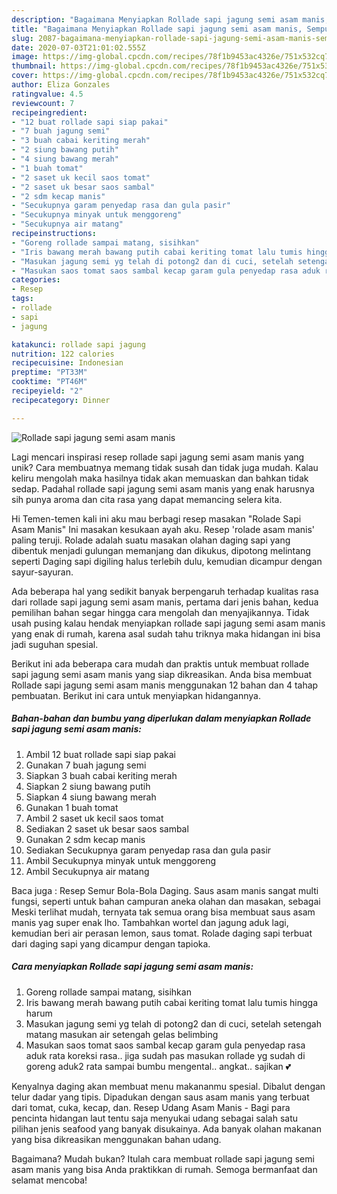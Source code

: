 ```yaml
---
description: "Bagaimana Menyiapkan Rollade sapi jagung semi asam manis, Sempurna"
title: "Bagaimana Menyiapkan Rollade sapi jagung semi asam manis, Sempurna"
slug: 2087-bagaimana-menyiapkan-rollade-sapi-jagung-semi-asam-manis-sempurna
date: 2020-07-03T21:01:02.555Z
image: https://img-global.cpcdn.com/recipes/78f1b9453ac4326e/751x532cq70/rollade-sapi-jagung-semi-asam-manis-foto-resep-utama.jpg
thumbnail: https://img-global.cpcdn.com/recipes/78f1b9453ac4326e/751x532cq70/rollade-sapi-jagung-semi-asam-manis-foto-resep-utama.jpg
cover: https://img-global.cpcdn.com/recipes/78f1b9453ac4326e/751x532cq70/rollade-sapi-jagung-semi-asam-manis-foto-resep-utama.jpg
author: Eliza Gonzales
ratingvalue: 4.5
reviewcount: 7
recipeingredient:
- "12 buat rollade sapi siap pakai"
- "7 buah jagung semi"
- "3 buah cabai keriting merah"
- "2 siung bawang putih"
- "4 siung bawang merah"
- "1 buah tomat"
- "2 saset uk kecil saos tomat"
- "2 saset uk besar saos sambal"
- "2 sdm kecap manis"
- "Secukupnya garam penyedap rasa dan gula pasir"
- "Secukupnya minyak untuk menggoreng"
- "Secukupnya air matang"
recipeinstructions:
- "Goreng rollade sampai matang, sisihkan"
- "Iris bawang merah bawang putih cabai keriting tomat lalu tumis hingga harum"
- "Masukan jagung semi yg telah di potong2 dan di cuci, setelah setengah matang masukan air setengah gelas belimbing"
- "Masukan saos tomat saos sambal kecap garam gula penyedap rasa aduk rata koreksi rasa.. jiga sudah pas masukan rollade yg sudah di goreng aduk2 rata sampai bumbu mengental.. angkat.. sajikan 💕"
categories:
- Resep
tags:
- rollade
- sapi
- jagung

katakunci: rollade sapi jagung 
nutrition: 122 calories
recipecuisine: Indonesian
preptime: "PT33M"
cooktime: "PT46M"
recipeyield: "2"
recipecategory: Dinner

---
```



![Rollade sapi jagung semi asam manis](https://img-global.cpcdn.com/recipes/78f1b9453ac4326e/751x532cq70/rollade-sapi-jagung-semi-asam-manis-foto-resep-utama.jpg)

Lagi mencari inspirasi resep rollade sapi jagung semi asam manis yang unik? Cara membuatnya memang tidak susah dan tidak juga mudah. Kalau keliru mengolah maka hasilnya tidak akan memuaskan dan bahkan tidak sedap. Padahal rollade sapi jagung semi asam manis yang enak harusnya sih punya aroma dan cita rasa yang dapat memancing selera kita.

Hi Temen-temen kali ini aku mau berbagi resep masakan &#34;Rolade Sapi Asam Manis&#34; Ini masakan kesukaan ayah aku. Resep &#39;rolade asam manis&#39; paling teruji. Rolade adalah suatu masakan olahan daging sapi yang dibentuk menjadi gulungan memanjang dan dikukus, dipotong melintang seperti Daging sapi digiling halus terlebih dulu, kemudian dicampur dengan sayur-sayuran.

Ada beberapa hal yang sedikit banyak berpengaruh terhadap kualitas rasa dari rollade sapi jagung semi asam manis, pertama dari jenis bahan, kedua pemilihan bahan segar hingga cara mengolah dan menyajikannya. Tidak usah pusing kalau hendak menyiapkan rollade sapi jagung semi asam manis yang enak di rumah, karena asal sudah tahu triknya maka hidangan ini bisa jadi suguhan spesial.


Berikut ini ada beberapa cara mudah dan praktis untuk membuat rollade sapi jagung semi asam manis yang siap dikreasikan. Anda bisa membuat Rollade sapi jagung semi asam manis menggunakan 12 bahan dan 4 tahap pembuatan. Berikut ini cara untuk menyiapkan hidangannya.

<!--inarticleads1-->

##### Bahan-bahan dan bumbu yang diperlukan dalam menyiapkan Rollade sapi jagung semi asam manis:

1. Ambil 12 buat rollade sapi siap pakai
1. Gunakan 7 buah jagung semi
1. Siapkan 3 buah cabai keriting merah
1. Siapkan 2 siung bawang putih
1. Siapkan 4 siung bawang merah
1. Gunakan 1 buah tomat
1. Ambil 2 saset uk kecil saos tomat
1. Sediakan 2 saset uk besar saos sambal
1. Gunakan 2 sdm kecap manis
1. Sediakan Secukupnya garam penyedap rasa dan gula pasir
1. Ambil Secukupnya minyak untuk menggoreng
1. Ambil Secukupnya air matang


Baca juga : Resep Semur Bola-Bola Daging. Saus asam manis sangat multi fungsi, seperti untuk bahan campuran aneka olahan dan masakan, sebagai Meski terlihat mudah, ternyata tak semua orang bisa membuat saus asam manis yag super enak lho. Tambahkan wortel dan jagung aduk lagi, kemudian beri air perasan lemon, saus tomat. Rolade daging sapi terbuat dari daging sapi yang dicampur dengan tapioka. 

<!--inarticleads2-->

##### Cara menyiapkan Rollade sapi jagung semi asam manis:

1. Goreng rollade sampai matang, sisihkan
1. Iris bawang merah bawang putih cabai keriting tomat lalu tumis hingga harum
1. Masukan jagung semi yg telah di potong2 dan di cuci, setelah setengah matang masukan air setengah gelas belimbing
1. Masukan saos tomat saos sambal kecap garam gula penyedap rasa aduk rata koreksi rasa.. jiga sudah pas masukan rollade yg sudah di goreng aduk2 rata sampai bumbu mengental.. angkat.. sajikan 💕


Kenyalnya daging akan membuat menu makananmu spesial. Dibalut dengan telur dadar yang tipis. Dipadukan dengan saus asam manis yang terbuat dari tomat, cuka, kecap, dan. Resep Udang Asam Manis - Bagi para pencinta hidangan laut tentu saja menyukai udang sebagai salah satu pilihan jenis seafood yang banyak disukainya. Ada banyak olahan makanan yang bisa dikreasikan menggunakan bahan udang. 

Bagaimana? Mudah bukan? Itulah cara membuat rollade sapi jagung semi asam manis yang bisa Anda praktikkan di rumah. Semoga bermanfaat dan selamat mencoba!
